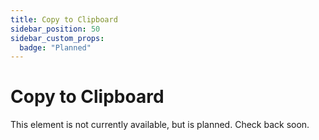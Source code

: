 ```yaml
---
title: Copy to Clipboard
sidebar_position: 50
sidebar_custom_props:
  badge: "Planned"
---
```


# Copy to Clipboard

This element is not currently available, but is planned. Check back soon.
